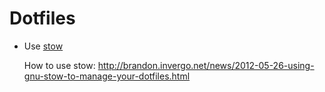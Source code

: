 # Dotfiles

- Use [stow](https://www.gnu.org/software/stow/)

	How to use stow: http://brandon.invergo.net/news/2012-05-26-using-gnu-stow-to-manage-your-dotfiles.html
